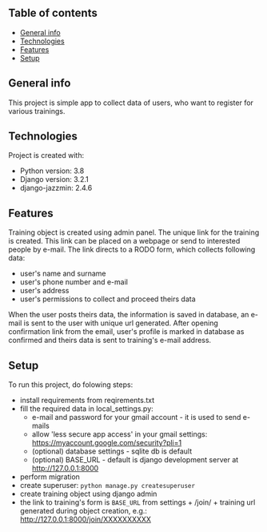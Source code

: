## Table of contents
* [General info](#general-info)
* [Technologies](#technologies)
* [Features](#features)
* [Setup](#setup)

## General info
This project is simple app to collect data of users, who want to register for various trainings.
	
## Technologies
Project is created with:
* Python version: 3.8
* Django version: 3.2.1
* django-jazzmin: 2.4.6

	
## Features
Training object is created using admin panel. The unique link for the training is created. 
This link can be placed on a webpage or send to interested people by e-mail. The link directs to a RODO form, which collects following data:
- user's name and surname
- user's phone number and e-mail
- user's address
- user's permissions to collect and proceed theirs data

When the user posts theirs data, the information is saved in database, an e-mail is sent to the user with unique url generated.
After opening confirmation link from the email, user's profile is marked in database as confirmed and theirs data is sent to training's e-mail address.

	
## Setup
To run this project, do folowing steps:
- install requirements from reqirements.txt
- fill the required data in local_settings.py:
    - e-mail and password for your gmail account - it is used to send e-mails
    - allow 'less secure app access' in your gmail settings: https://myaccount.google.com/security?pli=1
    - (optional) database settings - sqlite db is default
    - (optional) BASE_URL - default is django development server at http://127.0.0.1:8000
- perform migration
- create superuser: `python manage.py createsuperuser`
- create training object using django admin
- the link to training's form is `BASE_URL` from settings + /join/ + training url generated during object creation, e.g.: http://127.0.0.1:8000/join/XXXXXXXXXX

